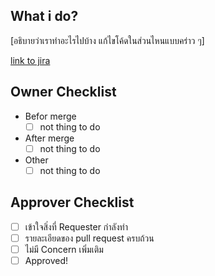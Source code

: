 ## What i do?
[อธิบายว่าเราทำอะไรไปบ้าง แก้ไขโค้ดในส่วนไหนแบบคร่าว ๆ]

[link to jira]()

## Owner Checklist
- Befor merge
   - [ ] not thing to do
- After merge
   - [ ] not thing to do
- Other
   - [ ] not thing to do

## Approver Checklist
- [ ] เข้าใจสิ่งที่ Requester กำลังทำ
- [ ] รายละเอียดของ pull request ครบถ้วน
- [ ] ไม่มี Concern เพิ่มเติม
- [ ] Approved!